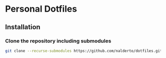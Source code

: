 # Personal Dotfiles

## Installation

### Clone the repository including submodules
```bash
git clone --recurse-submodules https://github.com/nalderto/dotfiles.git
```

